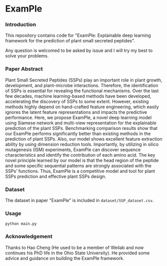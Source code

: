 # ExamPle

### Introduction

This repository contains code for "ExamPle: Explainable deep learning framework for the prediction of plant small secreted peptides".

Any question is welcomed to be asked by issue and I will try my best to solve your problems.

### Paper Abstract

Plant Small Secreted Peptides (SSPs) play an important role in plant growth, development, and plant-microbe interactions. Therefore, the identification of SSPs is essential for revealing the functional mechanisms. Over the last few decades, machine learning-based methods have been developed, accelerating the discovery of SSPs to some extent. However, existing methods highly depend on hand-crafted feature engineering, which easily ignores the latent feature representations and impacts the predictive performance. Here, we propose ExamPle, a novel deep learning model using Siamese network and multi-view representation for the explainable prediction of the plant SSPs. Benchmarking comparison results show that our ExamPle performs significantly better than existing methods in the prediction of plant SSPs. Also, our model shows excellent feature extraction ability by using dimension reduction tools. Importantly, by utilizing in silico mutagenesis (ISM) experiments, ExamPle can discover sequence characteristics and identify the contribution of each amino acid. The key novel principle learned by our model is that the head region of the peptide and some specific sequential patterns are strongly associated with the SSPs’ functions. Thus, ExamPle is a competitive model and tool for plant SSPs prediction and effective plant SSPs design.

### Dataset

The dataset in paper "ExamPle" is included in `dataset/SSP_dataset.csv`.

### Usage

```
python main.py
```

### Acknowledgement

Thanks to Hao Cheng (He used to be a member of Weilab and now continues his PhD life in the Ohio State University). He provided some advice and guidance on building the ExamPle framework.
